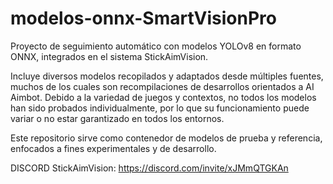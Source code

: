 # modelos-onnx-SmartVisionPro

Proyecto de seguimiento automático con modelos YOLOv8 en formato ONNX, integrados en el sistema StickAimVision. 

Incluye diversos modelos recopilados y adaptados desde múltiples fuentes, muchos de los cuales son recompilaciones de desarrollos orientados a AI Aimbot. Debido a la variedad de juegos y contextos, no todos los modelos han sido probados individualmente, por lo que su funcionamiento puede variar o no estar garantizado en todos los entornos.

Este repositorio sirve como contenedor de modelos de prueba y referencia, enfocados a fines experimentales y de desarrollo.

DISCORD StickAimVision: https://discord.com/invite/xJMmQTGKAn
